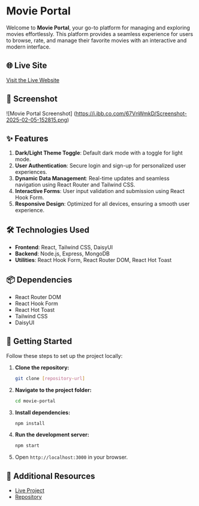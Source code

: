 # Movie Portal

Welcome to **Movie Portal**, your go-to platform for managing and exploring movies effortlessly. This platform provides a seamless experience for users to browse, rate, and manage their favorite movies with an interactive and modern interface.

## 🌐 Live Site
[Visit the Live Website](https://assignment-10-bf625.web.app/)

## 📸 Screenshot
![Movie Portal Screenshot]
(https://i.ibb.co.com/67VnWmkD/Screenshot-2025-02-05-152815.png) 
## ✨ Features
1. **Dark/Light Theme Toggle**: Default dark mode with a toggle for light mode.
2. **User Authentication**: Secure login and sign-up for personalized user experiences.
3. **Dynamic Data Management**: Real-time updates and seamless navigation using React Router and Tailwind CSS.
4. **Interactive Forms**: User input validation and submission using React Hook Form.
5. **Responsive Design**: Optimized for all devices, ensuring a smooth user experience.

## 🛠️ Technologies Used
- **Frontend**: React, Tailwind CSS, DaisyUI
- **Backend**: Node.js, Express, MongoDB
- **Utilities**: React Hook Form, React Router DOM, React Hot Toast

## 📦 Dependencies
- React Router DOM
- React Hook Form
- React Hot Toast
- Tailwind CSS
- DaisyUI

## 🚀 Getting Started
Follow these steps to set up the project locally:
1. **Clone the repository:**
   ```sh
   git clone [repository-url]
   ```
2. **Navigate to the project folder:**
   ```sh
   cd movie-portal
   ```
3. **Install dependencies:**
   ```sh
   npm install
   ```
4. **Run the development server:**
   ```sh
   npm start
   ```
5. Open `http://localhost:3000` in your browser.

## 🔗 Additional Resources
- [Live Project](https://assignment-10-bf625.web.app/)
- [Repository](https://github.com/khushiiakter/Movie-Portal) 

